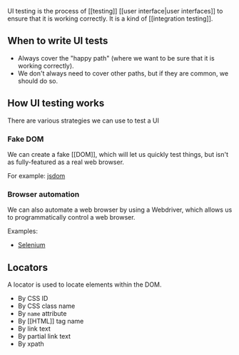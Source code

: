 UI testing is the process of [[testing]] [[user interface|user interfaces]] to ensure that it is working correctly. It is a kind of [[integration testing]].

## When to write UI tests
- Always cover the "happy path" (where we want to be sure that it is working correctly).
- We don't always need to cover other paths, but if they are common, we should do so.

## How UI testing works
There are various strategies we can use to test a UI

### Fake DOM
We can create a fake [[DOM]], which will let us quickly test things, but isn't as fully-featured as a real web browser.

For example: [jsdom](https://www.npmjs.com/package/jsdom)

### Browser automation
We can also automate a web browser by using a Webdriver, which allows us to programmatically control a web browser.

Examples:
- [Selenium](https://www.selenium.dev/)

## Locators
A locator is used to locate elements within the DOM.
- By CSS ID
- By CSS class name
- By `name` attribute
- By [[HTML]] tag name
- By link text
- By partial link text
- By xpath